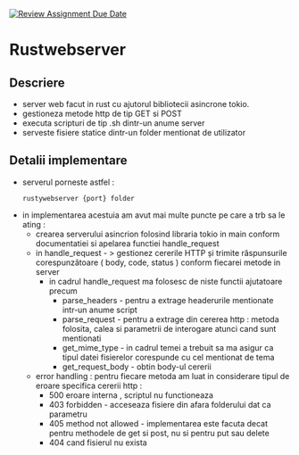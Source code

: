 [![Review Assignment Due Date](https://classroom.github.com/assets/deadline-readme-button-24ddc0f5d75046c5622901739e7c5dd533143b0c8e959d652212380cedb1ea36.svg)](https://classroom.github.com/a/TXciPqtn)
# Rustwebserver

## Descriere 
- server web facut in rust cu ajutorul bibliotecii asincrone tokio.
- gestioneza metode http de tip GET si POST
- executa scripturi de tip .sh dintr-un anume server
- serveste fisiere statice dintr-un folder mentionat de utilizator

## Detalii implementare
- serverul porneste astfel :
  ```
  rustywebserver {port} folder
  ```
- in implementarea acestuia am avut mai multe puncte pe care a trb sa le ating :
  - crearea serverului asincrion folosind libraria tokio in main conform documentatiei si apelarea functiei handle_request
  - in handle_request - > gestionez cererile HTTP și trimite răspunsurile corespunzătoare ( body, code, status ) conform fiecarei metode in server
      - in cadrul handle_request ma folosesc de niste functii ajutatoare precum
          - parse_headers - pentru a extrage headerurile mentionate intr-un anume script
          - parse_request - pentru a extrage din cererea http : metoda folosita, calea si parametrii de interogare atunci cand sunt mentionati
          - get_mime_type - in cadrul temei a trebuit sa ma asigur ca tipul datei fisierelor corespunde cu cel mentionat de tema
          - get_request_body - obtin body-ul cererii
  - error handling : pentru fiecare metoda am luat in considerare tipul de eroare specifica cererii http :
      - 500 eroare interna , scriptul nu functioneaza
      - 403 forbidden - acceseaza fisiere din afara folderului dat ca parametru
      - 405 method not allowed - implementarea este facuta decat pentru methodele de get si post, nu si pentru put sau delete
      - 404 cand fisierul nu exista  
